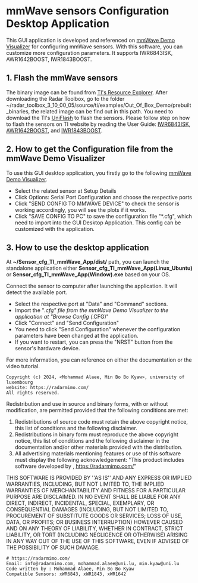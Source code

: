 # mmWave sensors Configuration Desktop Application 

This GUI application is developed and referenced on [mmWave Demo Visualizer](https://dev.ti.com/gallery/view/mmwave/mmWave_Demo_Visualizer/ver/3.6.0/) for configuring mmWave sensors. 
With this software, you can customize more configuration parameters. It supports IWR6843ISK, AWR1642BOOST, IWR1843BOOST.

## 1. Flash the mmWave sensors 
The binary image can be found from [TI's Resource Explorer](https://dev.ti.com/tirex/explore/node?node=A__AEIJm0rwIeU.2P1OBWwlaA__radar_toolbox__1AslXXD__LATEST).
After downloading the Radar Toolbox, go to the folder ~/radar_toolbox_3_10_00_05/source/ti/examples/Out_Of_Box_Demo/prebuilt_binaries,
the related image can be find out in this path. You need to download the TI's [UniFlash](https://www.ti.com/tool/UNIFLASH) to flash the sensors. 
Please follow step on how to flash the sensors on TI website by reading the User Guide: [IWR6843ISK](https://www.ti.com/tool/IWR6843ISK), [AWR1642BOOST](https://www.ti.com/tool/AWR1642BOOST), and [IWR1843BOOST](https://www.ti.com/tool/IWR1843BOOST).

## 2. How to get the Configuration file from the mmWave Demo Visualizer 
To use this GUI desktop application, you firstly go to the following [mmWave Demo Visualizer](https://dev.ti.com/gallery/view/mmwave/mmWave_Demo_Visualizer/ver/3.6.0/). 
- Select the related sensor at Setup Details 
- Click Options: Serial Port Configuration and choose the respective ports 
- Click "SEND CONFIG TO MMWAVE DEVICE" to check the sensor is working accordingly, you will see the plots if it works.
- Click "SAVE CONFIG TO PC" to save the configuration file "*.cfg", which need to import into the GUI Desktop Application.
This config can be customized with the application. 


## 3. How to use the desktop application

At **~/Sensor_cfg_TI_mmWave_App/dist/** path, you can launch the standalone application either **Sensor_cfg_TI_mmWave_App(Linux_Ubuntu)** or **Sensor_cfg_TI_mmWave_App(Window).exe**
 based on your OS.

Connect the sensor to computer after launching the application. It will detect the available port. 

- Select the respective port at "Data" and "Command" sections. 
- Import the "*.cfg" file from the mmWave Demo Visualizer to the application at "Browse Config (*.CFG)"
- Click "Connect" and "Send Configuration"
- You need to click "Send Configuration" whenever the configuration parameters have been changed at the application. 
- If you want to restart, you can press the "NRST" button from the sensor's hardware device. 

For more information, you can reference on either the documentation or the video tutorial. 

~~~~~~~~~~~~~~~~~~~~~~~~~~~~~~~~~~~~~~~~~~~~~~~~~~~~~~~~~~~~~~~~~~~~~~~~~
Copyright (c) 2024, <Mohammad Alaee, Min Bo Bo Kyaw>, university of luxembourg
website: https://radarmimo.com/
All rights reserved.
~~~~~~~~~~~~~~~~~~~~~~~~~~~~~~~~~~~~~~~~~~~~~~~~~~~~~~~~~~~~~~~~~~~~~~~~~
Redistribution and use in source and binary forms, with or without
modification, are permitted provided that the following conditions are met:
1. Redistributions of source code must retain the above copyright
    notice, this list of conditions and the following disclaimer.
2. Redistributions in binary form must reproduce the above copyright
   notice, this list of conditions and the following disclaimer in the
    documentation and/or other materials provided with the distribution.
3. All advertising materials mentioning features or use of this software
    must display the following acknowledgement:
    "This product includes software developed by <Mohammad Alaee>,
    https://radarmimo.com/"

THIS SOFTWARE IS PROVIDED BY <COPYRIGHT HOLDER> ''AS IS'' AND ANY
EXPRESS OR IMPLIED WARRANTIES, INCLUDING, BUT NOT LIMITED TO, THE IMPLIED
WARRANTIES OF MERCHANTABILITY AND FITNESS FOR A PARTICULAR PURPOSE ARE
DISCLAIMED. IN NO EVENT SHALL <COPYRIGHT HOLDER> BE LIABLE FOR ANY
DIRECT, INDIRECT, INCIDENTAL, SPECIAL, EXEMPLARY, OR CONSEQUENTIAL DAMAGES
(INCLUDING, BUT NOT LIMITED TO, PROCUREMENT OF SUBSTITUTE GOODS OR SERVICES;
LOSS OF USE, DATA, OR PROFITS; OR BUSINESS INTERRUPTION) HOWEVER CAUSED AND
ON ANY THEORY OF LIABILITY, WHETHER IN CONTRACT, STRICT LIABILITY, OR TORT
(INCLUDING NEGLIGENCE OR OTHERWISE) ARISING IN ANY WAY OUT OF THE USE OF THIS
SOFTWARE, EVEN IF ADVISED OF THE POSSIBILITY OF SUCH DAMAGE.
~~~~~~~~~~~~~~~~~~~~~~~~~~~~~~~~~~~~~~~~~~~~~~~~~~~~~~~~~~~~~~~~~~~~~~~~~
# https://radarmimo.com/
Email: info@radarmimo.com, mohammad.alaee@uni.lu, min.kyaw@uni.lu
Code written by : Mohammad Alaee, Min Bo Bo Kyaw
Compatible Sensors: xWR6843, xWR1843, xWR1642
~~~~~~~~~~~~~~~~~~~~~~~~~~~~~~~~~~~~~~~~~~~~~~~~~~~~~~~~~~~~~~~~~~~~~~~~~
